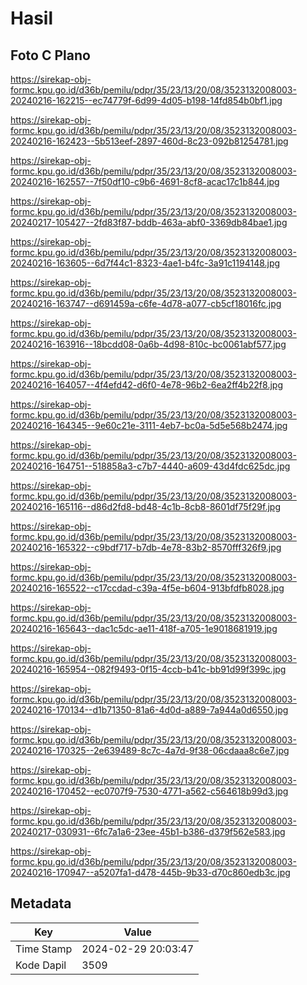 # Hasil

## Foto C Plano

https://sirekap-obj-formc.kpu.go.id/d36b/pemilu/pdpr/35/23/13/20/08/3523132008003-20240216-162215--ec74779f-6d99-4d05-b198-14fd854b0bf1.jpg

https://sirekap-obj-formc.kpu.go.id/d36b/pemilu/pdpr/35/23/13/20/08/3523132008003-20240216-162423--5b513eef-2897-460d-8c23-092b81254781.jpg

https://sirekap-obj-formc.kpu.go.id/d36b/pemilu/pdpr/35/23/13/20/08/3523132008003-20240216-162557--7f50df10-c9b6-4691-8cf8-acac17c1b844.jpg

https://sirekap-obj-formc.kpu.go.id/d36b/pemilu/pdpr/35/23/13/20/08/3523132008003-20240217-105427--2fd83f87-bddb-463a-abf0-3369db84bae1.jpg

https://sirekap-obj-formc.kpu.go.id/d36b/pemilu/pdpr/35/23/13/20/08/3523132008003-20240216-163605--6d7f44c1-8323-4ae1-b4fc-3a91c1194148.jpg

https://sirekap-obj-formc.kpu.go.id/d36b/pemilu/pdpr/35/23/13/20/08/3523132008003-20240216-163747--d691459a-c6fe-4d78-a077-cb5cf18016fc.jpg

https://sirekap-obj-formc.kpu.go.id/d36b/pemilu/pdpr/35/23/13/20/08/3523132008003-20240216-163916--18bcdd08-0a6b-4d98-810c-bc0061abf577.jpg

https://sirekap-obj-formc.kpu.go.id/d36b/pemilu/pdpr/35/23/13/20/08/3523132008003-20240216-164057--4f4efd42-d6f0-4e78-96b2-6ea2ff4b22f8.jpg

https://sirekap-obj-formc.kpu.go.id/d36b/pemilu/pdpr/35/23/13/20/08/3523132008003-20240216-164345--9e60c21e-3111-4eb7-bc0a-5d5e568b2474.jpg

https://sirekap-obj-formc.kpu.go.id/d36b/pemilu/pdpr/35/23/13/20/08/3523132008003-20240216-164751--518858a3-c7b7-4440-a609-43d4fdc625dc.jpg

https://sirekap-obj-formc.kpu.go.id/d36b/pemilu/pdpr/35/23/13/20/08/3523132008003-20240216-165116--d86d2fd8-bd48-4c1b-8cb8-8601df75f29f.jpg

https://sirekap-obj-formc.kpu.go.id/d36b/pemilu/pdpr/35/23/13/20/08/3523132008003-20240216-165322--c9bdf717-b7db-4e78-83b2-8570fff326f9.jpg

https://sirekap-obj-formc.kpu.go.id/d36b/pemilu/pdpr/35/23/13/20/08/3523132008003-20240216-165522--c17ccdad-c39a-4f5e-b604-913bfdfb8028.jpg

https://sirekap-obj-formc.kpu.go.id/d36b/pemilu/pdpr/35/23/13/20/08/3523132008003-20240216-165643--dac1c5dc-ae11-418f-a705-1e9018681919.jpg

https://sirekap-obj-formc.kpu.go.id/d36b/pemilu/pdpr/35/23/13/20/08/3523132008003-20240216-165954--082f9493-0f15-4ccb-b41c-bb91d99f399c.jpg

https://sirekap-obj-formc.kpu.go.id/d36b/pemilu/pdpr/35/23/13/20/08/3523132008003-20240216-170134--d1b71350-81a6-4d0d-a889-7a944a0d6550.jpg

https://sirekap-obj-formc.kpu.go.id/d36b/pemilu/pdpr/35/23/13/20/08/3523132008003-20240216-170325--2e639489-8c7c-4a7d-9f38-06cdaaa8c6e7.jpg

https://sirekap-obj-formc.kpu.go.id/d36b/pemilu/pdpr/35/23/13/20/08/3523132008003-20240216-170452--ec0707f9-7530-4771-a562-c564618b99d3.jpg

https://sirekap-obj-formc.kpu.go.id/d36b/pemilu/pdpr/35/23/13/20/08/3523132008003-20240217-030931--6fc7a1a6-23ee-45b1-b386-d379f562e583.jpg

https://sirekap-obj-formc.kpu.go.id/d36b/pemilu/pdpr/35/23/13/20/08/3523132008003-20240216-170947--a5207fa1-d478-445b-9b33-d70c860edb3c.jpg


## Metadata

| Key        | Value               |
| ---------- | ------------------- |
| Time Stamp | 2024-02-29 20:03:47 |
| Kode Dapil | 3509                |



